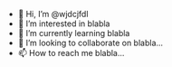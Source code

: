 - 👋 Hi, I’m @wjdcjfdl
- 👀 I’m interested in blabla
- 🌱 I’m currently learning blabla
- 💞️ I’m looking to collaborate on blabla...
- 📫 How to reach me blabla...

<!---
wjdcjfdl/wjdcjfdl is a ✨ special ✨ repository because its `README.md` (this file) appears on your GitHub profile.
You can click the Preview link to take a look at your changes.
--->

